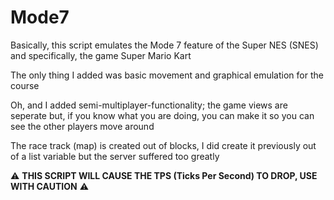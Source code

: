 # Mode7

Basically, this script emulates the Mode 7 feature of the Super NES (SNES) and specifically, the game Super Mario Kart

The only thing I added was basic movement and graphical emulation for the course

Oh, and I added semi-multiplayer-functionality; the game views are seperate but, if you know what you are doing, you can make it so you can see the other players move around

The race track (map) is created out of blocks, I did create it previously out of a list variable but the server suffered too greatly

:warning: **THIS SCRIPT WILL CAUSE THE TPS (Ticks Per Second) TO DROP, USE WITH CAUTION** :warning:
